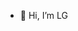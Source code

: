 - 👋 Hi, I’m LG


<!---
leongershko/leongershko is a ✨ special ✨ repository because its `README.md` (this file) appears on your GitHub profile.
You can click the Preview link to take a look at your changes.
--->
